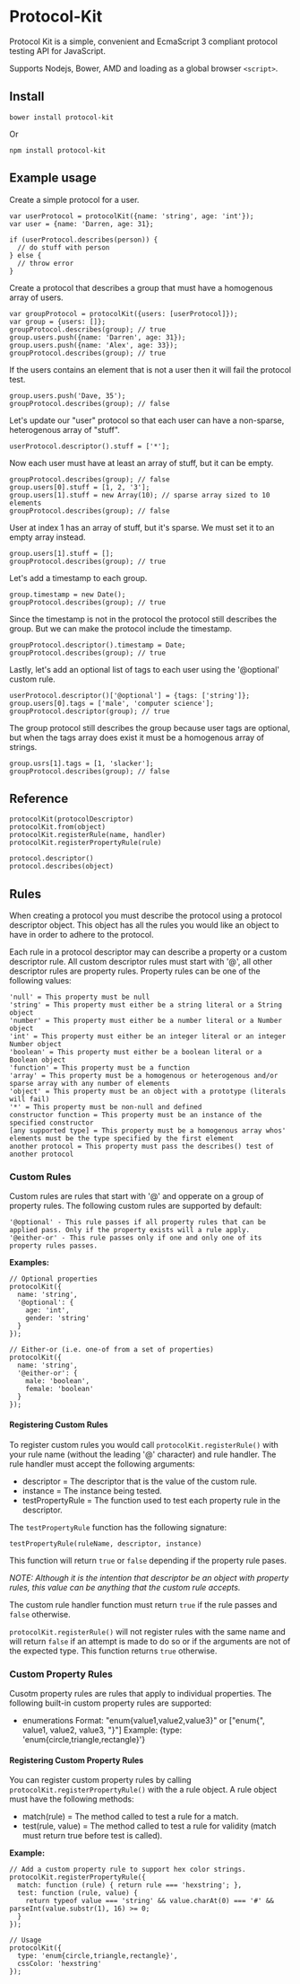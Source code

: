 Protocol-Kit
===============

Protocol Kit is a simple, convenient and EcmaScript 3 compliant protocol testing API for JavaScript.

Supports Nodejs, Bower, AMD and loading as a global browser `<script>`.



## Install

    bower install protocol-kit

Or

    npm install protocol-kit



## Example usage

Create a simple protocol for a user.

    var userProtocol = protocolKit({name: 'string', age: 'int'});
    var user = {name: 'Darren, age: 31};
   
    if (userProtocol.describes(person)) {
      // do stuff with person
    } else {
      // throw error
    }

Create a protocol that describes a group that must have a homogenous array of users.

    var groupProtocol = protocolKit({users: [userProtocol]});
    var group = {users: []};
    groupProtocol.describes(group); // true
    group.users.push({name: 'Darren', age: 31});
    group.users.push({name: 'Alex', age: 33});
    groupProtocol.describes(group); // true

If the users contains an element that is not a user then it will fail the protocol test.

    group.users.push('Dave, 35');
    groupProtocol.describes(group); // false

Let's update our "user" protocol so that each user can have a non-sparse, heterogenous array of "stuff".

    userProtocol.descriptor().stuff = ['*'];

Now each user must have at least an array of stuff, but it can be empty.

    groupProtocol.describes(group); // false
    group.users[0].stuff = [1, 2, '3'];
    group.users[1].stuff = new Array(10); // sparse array sized to 10 elements
    groupProtocol.describes(group); // false 

User at index 1 has an array of stuff, but it's sparse. We must set it to an empty array instead.

    group.users[1].stuff = [];
    groupProtocol.describes(group); // true

Let's add a timestamp to each group.

    group.timestamp = new Date();
    groupProtocol.describes(group); // true

Since the timestamp is not in the protocol the protocol still describes the group. But we can make the protocol include the timestamp.

    groupProtocol.descriptor().timestamp = Date;
    groupProtocol.describes(group); // true

Lastly, let's add an optional list of tags to each user using the '@optional' custom rule.

    userProtocol.descriptor()['@optional'] = {tags: ['string']};
    group.users[0].tags = ['male', 'computer science'];
    groupProtocol.descriptor(group); // true

The group protocol still describes the group because user tags are optional, but when the tags array does exist it must be a homogenous array of strings.

    group.usrs[1].tags = [1, 'slacker'];
    groupProtocol.describes(group); // false

## Reference

    protocolKit(protocolDescriptor)
    protocolKit.from(object)
    protocolKit.registerRule(name, handler)
    protocolKit.registerPropertyRule(rule)

    protocol.descriptor()
    protocol.describes(object)

## Rules 

When creating a protocol you must describe the protocol using a protocol descriptor object. This object has all the rules you would like an object to have in order to adhere to the protocol.

Each rule in a protocol descriptor may can describe a property or a custom descriptor rule. All custom descriptor rules must start with '@', all other descriptor rules are property rules.
Property rules can be one of the following values: 

    'null' = This property must be null
    'string' = This property must either be a string literal or a String object
    'number' = This property must either be a number literal or a Number object
    'int' = This property must either be an integer literal or an integer Number object
    'boolean' = This property must either be a boolean literal or a Boolean object
    'function' = This property must be a function
    'array' = This property must be a homogenous or heterogenous and/or sparse array with any number of elements
    'object' = This property must be an object with a prototype (literals will fail)
    '*' = This property must be non-null and defined
    constructor function = This property must be an instance of the specified constructor
    [any supported type] = This property must be a homogenous array whos' elements must be the type specified by the first element
    another protocol = This property must pass the describes() test of another protocol

### Custom Rules

Custom rules are rules that start with '@' and opperate on a group of property rules. The following custom rules are supported by default:

    '@optional' - This rule passes if all property rules that can be applied pass. Only if the property exists will a rule apply.
    '@either-or' - This rule passes only if one and only one of its property rules passes.
 
**Examples:**

    // Optional properties
    protocolKit({
      name: 'string',
      '@optional': { 
        age: 'int', 
        gender: 'string' 
      }
    });

    // Either-or (i.e. one-of from a set of properties)
    protocolKit({
      name: 'string',
      '@either-or': {
        male: 'boolean',
        female: 'boolean'
      }
    });

#### Registering Custom Rules

To register custom rules you would call `protocolKit.registerRule()` with your rule name (without the leading '@' character) and rule handler. The rule handler must accept the following arguments:

- descriptor = The descriptor that is the value of the custom rule.
- instance = The instance being tested.
- testPropertyRule = The function used to test each property rule in the descriptor.

The `testPropertyRule` function has the following signature:

    testPropertyRule(ruleName, descriptor, instance)

This function will return `true` or `false` depending if the property rule pases.

*NOTE: Although it is the intention that descriptor be an object with property rules, this value can be anything that the custom rule accepts.*

The custom rule handler function must return `true` if the rule passes and `false` otherwise.

`protocolKit.registerRule()` will not register rules with the same name and will return `false` if an attempt is made to do so or if the arguments are not of the expected type. This function returns `true` otherwise.

### Custom Property Rules

Cusotm property rules are rules that apply to individual properties. The following built-in custom property rules are supported:

- enumerations
 Format: "enum{value1,value2,value3}" or ["enum{", value1, value2, value3, "}"]
 Example: {type: 'enum{circle,triangle,rectangle}'}

#### Registering Custom Property Rules

 You can register custom property rules by calling `protocolKit.registerPropertyRule()` with the a rule object. A rule object must have the following methods:

 - match(rule) = The method called to test a rule for a match.
 - test(rule, value) = The method called to test a rule for validity (match must return true before test is called).

**Example:**

    // Add a custom property rule to support hex color strings.
    protocolKit.registerPropertyRule({
      match: function (rule) { return rule === 'hexstring'; },
      test: function (rule, value) {
        return typeof value === 'string' && value.charAt(0) === '#' && parseInt(value.substr(1), 16) >= 0;
      }
    });

    // Usage
    protocolKit({
      type: 'enum{circle,triangle,rectangle}',
      cssColor: 'hexstring'
    });
